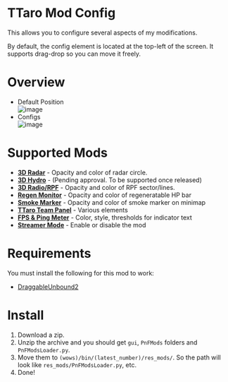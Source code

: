 # TTaro Mod Config
This allows you to configure several aspects of my modifications.

By default, the config element is located at the top-left of the screen. It supports drag-drop so you can move it freely.

# Overview
- Default Position  
![image](https://github.com/AndrewTaro/TTaroModConfig/assets/36262823/1900b8cc-8ade-4988-9f3c-5d4690534533)
- Configs  
![image](https://github.com/AndrewTaro/TTaroModConfig/assets/36262823/405fbd1c-6f8f-417c-a8d4-bb5ffc3dedcb)

# Supported Mods
- **[3D Radar](../../../ThreeDimentionalRadarPublic)** - Opacity and color of radar circle.
- **[3D Hydro](../../../ThreeDimentionalHydroPublic)** - (Pending approval. To be supported once released)
- **[3D Radio/RPF](../../../ThreeDimentionalRadioPublic)** - Opacity and color of RPF sector/lines.
- **[Regen Monitor](../../../RegenMonitorPublic)** - Opacity and color of regeneratable HP bar
- **[Smoke Marker](../../../SmokeMarkerPublic)** - Opacity and color of smoke marker on minimap
- **[TTaro Team Panel](../../../TTaroTeamPanel)** - Various elements
- **[FPS & Ping Meter](../../../FpsPingMeter)** - Color, style, thresholds for indicator text
- **[Streamer Mode](../../../StreamerModePublic)** - Enable or disable the mod

# Requirements
You must install the following for this mod to work:
- [DraggableUnbound2](../../../DraggableUnbound2)

# Install
1. Download a zip.
2. Unzip the archive and you should get `gui`, `PnFMods` folders and `PnFModsLoader.py`.
3. Move them to `(wows)/bin/(latest_number)/res_mods/`. So the path will look like `res_mods/PnFModsLoader.py`, etc.
4. Done!
